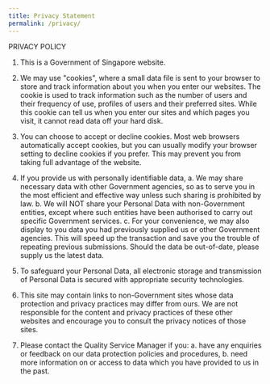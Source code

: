 ```yaml
---
title: Privacy Statement
permalink: /privacy/
---
```

PRIVACY POLICY
1. This is a Government of Singapore website.

2. We may use "cookies", where a small data file is sent to your browser to store and track information about you when you enter our websites. The cookie is used to track information such as the number of users and their frequency of use, profiles of users and their preferred sites. While this cookie can tell us when you enter our sites and which pages you visit, it cannot read data off your hard disk.

3. You can choose to accept or decline cookies. Most web browsers automatically accept cookies, but you can usually modify your browser setting to decline cookies if you prefer. This may prevent you from taking full advantage of the website.

4. If you provide us with personally identifiable data,
a. We may share necessary data with other Government agencies, so as to serve you in the most efficient and effective way unless such sharing is prohibited by law.
b. We will NOT share your Personal Data with non-Government entities, except where such entities have been authorised to carry out specific Government services.
c. For your convenience, we may also display to you data you had previously supplied us or other Government agencies. This will speed up the transaction and save you the trouble of repeating previous submissions. Should the data be out-of-date, please supply us the latest data.

5. To safeguard your Personal Data, all electronic storage and transmission of Personal Data is secured with appropriate security technologies.

6. This site may contain links to non-Government sites whose data protection and privacy practices may differ from ours. We are not responsible for the content and privacy practices of these other websites and encourage you to consult the privacy notices of those sites.

7. Please contact the Quality Service Manager if you:
a. have any enquiries or feedback on our data protection policies and procedures,
b. need more information on or access to data which you have provided to us in the past.